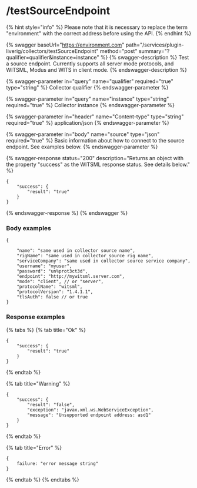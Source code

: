 # /testSourceEndpoint

{% hint style="info" %}
Please note that it is necessary to replace the term "environment" with the correct address before using the API.
{% endhint %}

{% swagger baseUrl="https://environment.com" path="/services/plugin-liverig/collectors/testSourceEndpoint" method="post" summary="?qualifier=qualifier&instance=instance" %}
{% swagger-description %}
Test a source endpoint. Currently supports all server mode protocols, and WITSML, Modus and WITS in client mode.
{% endswagger-description %}

{% swagger-parameter in="query" name="qualifier" required="true" type="string" %}
Collector qualifier
{% endswagger-parameter %}

{% swagger-parameter in="query" name="instance" type="string" required="true" %}
Collector instance
{% endswagger-parameter %}

{% swagger-parameter in="header" name="Content-type" type="string" required="true" %}
application/json
{% endswagger-parameter %}

{% swagger-parameter in="body" name="source" type="json" required="true" %}
Basic information about how to connect to the source endpoint. See examples below. 
{% endswagger-parameter %}

{% swagger-response status="200" description="Returns an object with the property \"success\" as the WITSML response status. See details below." %}

```
{
    "success": {
        "result": "true"
    }
}
```
{% endswagger-response %}
{% endswagger %}


### Body examples

```
{

    "name": "same used in collector source name",
    "rigName": "same used in collector source rig name",
    "serviceCompany": "same used in collector source service company",
    "username": "myuser",
    "password": "un%prot3ct3d",
    "endpoint": "http://mywitsml.server.com",
    "mode": "client", // or "server",
    "protocolName": "witsml",
    "protocolVersion": "1.4.1.1",
    "tlsAuth": false // or true
}
```


### Response examples

{% tabs %}
{% tab title="Ok" %}
```
{
    "success": {
        "result": "true"
    }
}
```
{% endtab %}

{% tab title="Warning" %}
```
{
    "success": {
        "result": "false",
        "exception": "javax.xml.ws.WebServiceException",
        "message": "Unsupported endpoint address: asd1"
    }
}
```
{% endtab %}

{% tab title="Error" %}
```
{
    failure: "error message string"
}
```
{% endtab %}
{% endtabs %}


